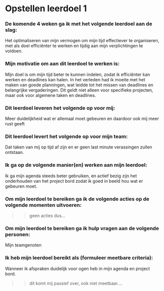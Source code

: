 # Opstellen leerdoel 1

### De komende 4 weken ga ik met het volgende leerdoel aan de slag: 

Het optimaliseren van mijn vermogen om mijn tijd effectiever te organiseren, met als doel efficiënter te werken en tijdig aan mijn verplichtingen te voldoen.

### Mijn motivatie om aan dit leerdoel te werken is:

Mijn doel is om mijn tijd beter te kunnen indelen, zodat ik efficiënter kan werken en deadlines kan halen. In het verleden had ik moeite met het maken van goede planningen, wat leidde tot het missen van deadlines en belangrijke vergaderingen. Dit geldt niet alleen voor specifieke projecten, maar ook voor algemene taken en deadlines.
### Dit leerdoel leveren het volgende op voor mij:

Meer duidelijkheid wat er allemaal moet gebeuren en daardoor ook mij meer rust geeft

### Dit leerdoel levert het volgende op voor mijn team:

Dat taken van mij op tijd af zijn en er geen last minute verassingen zullen ontstaan.
### Ik ga op de volgende manier(en) werken aan mijn leerdoel:
Ik ga mijn agenda steeds beter gebruiken, en actief bezig zijn het onderhouden van het project bord zodat ik goed in beeld hou wat er gebeuren moet.

### Om mijn leerdoel te bereiken ga ik de volgende acties op de volgende momenten uitvoeren:
>> geen acties dus...
### Om mijn leerdoel te bereiken ga ik hulp vragen aan de volgende personen:
Mijn teamgenoten

### Ik heb mijn leerdoel bereikt als (formuleer meetbare criteria):
Wanneer ik afspraken duidelijk voor ogen heb in mijn agenda en project bord.
>> dit komt mij passief over, ook niet meetbaar....

